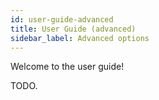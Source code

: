 ```yaml
---
id: user-guide-advanced
title: User Guide (advanced)
sidebar_label: Advanced options
---
```


Welcome to the user guide!

TODO.
